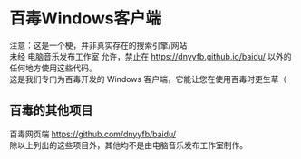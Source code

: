 # 百毒Windows客户端
注意：这是一个梗，并非真实存在的搜索引擎/网站<br>
未经 电脑音乐发布工作室 允许，禁止在 https://dnyyfb.github.io/baidu/ 以外的任何地方使用这些代码。<br>
这是我们专门为百毒开发的 Windows 客户端，它能让您在使用百毒时更生草（
## 百毒的其他项目
百毒网页端 https://github.com/dnyyfb/baidu/<br>
除以上列出的这些项目外，其他均不是由电脑音乐发布工作室制作。
